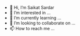 - 👋 Hi, I’m Saikat Sardar
- 👀 I’m interested in ...
- 🌱 I’m currently learning ...
- 💞️ I’m looking to collaborate on ...
- 📫 How to reach me ...

<!---
saikatever/saikatever is a ✨ special ✨ repository because its `README.md` (this file) appears on your GitHub profile.
You can click the Preview link to take a look at your changes.
--->
